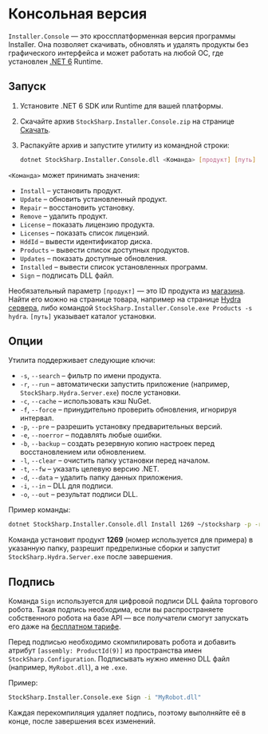 # Консольная версия

`Installer.Console` — это кроссплатформенная версия программы Installer. Она позволяет скачивать, обновлять и удалять продукты без графического интерфейса и может работать на любой ОС, где установлен [.NET 6](https://dotnet.microsoft.com/) Runtime.

## Запуск

1. Установите .NET 6 SDK или Runtime для вашей платформы.
2. Скачайте архив `StockSharp.Installer.Console.zip` на странице [Скачать](https://stocksharp.ru/products/download/).
3. Распакуйте архив и запустите утилиту из командной строки:

   ```bash
   dotnet StockSharp.Installer.Console.dll <Команда> [продукт] [путь] [опции]
   ```

`<Команда>` может принимать значения:

- `Install` – установить продукт.
- `Update` – обновить установленный продукт.
- `Repair` – восстановить установку.
- `Remove` – удалить продукт.
- `License` – показать лицензию продукта.
- `Licenses` – показать список лицензий.
- `HddId` – вывести идентификатор диска.
- `Products` – вывести список доступных продуктов.
- `Updates` – показать доступные обновления.
- `Installed` – вывести список установленных программ.
- `Sign` – подписать DLL файл.

Необязательный параметр `[продукт]` — это ID продукта из [магазина](https://stocksharp.ru/store/). Найти его можно на странице товара, например на странице [Hydra сервера](https://stocksharp.ru/store/hydra-%D1%81%D0%B5%D1%80%D0%B2%D0%B5%D1%80/), либо командой `StockSharp.Installer.Console.exe Products -s hydra`. `[путь]` указывает каталог установки.

## Опции

Утилита поддерживает следующие ключи:

- `-s`, `--search` – фильтр по имени продукта.
- `-r`, `--run` – автоматически запустить приложение (например, `StockSharp.Hydra.Server.exe`) после установки.
- `-c`, `--cache` – использовать кэш NuGet.
- `-f`, `--force` – принудительно проверить обновления, игнорируя интервал.
- `-p`, `--pre` – разрешить установку предварительных версий.
- `-e`, `--noerror` – подавлять любые ошибки.
- `-b`, `--backup` – создать резервную копию настроек перед восстановлением или обновлением.
- `-l`, `--clear` – очистить папку установки перед началом.
- `-t`, `--fw` – указать целевую версию .NET.
- `-d`, `--data` – удалить папку данных приложения.
- `-i`, `--in` – DLL для подписи.
- `-o`, `--out` – результат подписи DLL.

Пример команды:

```bash
dotnet StockSharp.Installer.Console.dll Install 1269 ~/stocksharp -p -r StockSharp.Hydra.Server.exe
```

Команда установит продукт **1269** (номер используется для примера) в указанную папку, разрешит предрелизные сборки и запустит `StockSharp.Hydra.Server.exe` после завершения.

## Подпись

Команда `Sign` используется для цифровой подписи DLL файла торгового робота. Такая подпись необходима, если вы распространяете собственного робота на базе API — все получатели смогут запускать его даже на [бесплатном тарифе](https://stocksharp.ru/pricing/).

Перед подписью необходимо скомпилировать робота и добавить атрибут `[assembly: ProductId(9)]` из пространства имен `StockSharp.Configuration`. Подписывать нужно именно DLL файл (например, `MyRobot.dll`), а не `.exe`.

Пример:

```bash
StockSharp.Installer.Console.exe Sign -i "MyRobot.dll"
```

Каждая перекомпиляция удаляет подпись, поэтому выполняйте её в конце, после завершения всех изменений.

